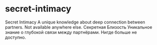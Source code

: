 # secret-intimacy
Secret Intimacy A unique knowledge about deep connection between partners. Not available anywhere else.   Секретная Близость Уникальное знание о глубокой связи между партнёрами. Нигде больше не доступно.
